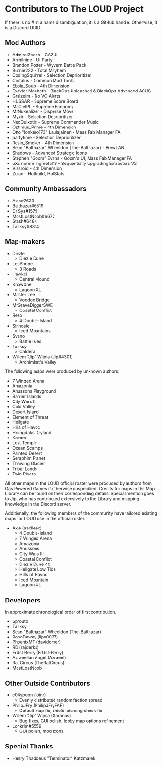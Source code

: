 # Contributors to The LOUD Project

If there is no # in a name disambiguation, it is a GitHub handle. Otherwise, it is a Discord UUID.

## Mod Authors

- AdmiralZeech - GAZUI
- Anihilnine - UI Party
- Brandon Potter - Wyvern Battle Pack
- Burnie222 - Total Mayhem
- CodingSquirrel - Selection Deprioritizer
- Crotalus - Common Mod Tools
- Ebola_Soup - 4th Dimension
- Exavier Macbeth - BlackOps Unleashed & BlackOps Advanced ACUS
- Gralzeim - No VO Alerts
- HUSSAR - Supreme Score Board
- MaCielPL - Supreme Economy
- MrNukealizer - Disperse Move
- Myxir - Selection Deprioritizer
- NeoQuixotic - Supreme Commander Music
- Optimus_Prime - 4th Dimension
- Otto "lonkero173" Laulajainen - Mass Fab Manager FA
- partytime - Selection Deprioritizer
- Resin_Smoker - 4th Dimension
- Sean "Balthazar" Wheeldon (The-Balthazar) - BrewLAN
- Shadows - Advanced Strategic Icons
- Stephen "Goom" Evans - Goom's UI, Mass Fab Manager FA
- uXs norem mgmetal13 - Sequentially Upgrading Extractors V2
- Vissroid - 4th Dimension
- Zulan - Hotbuild, HotStats

## Community Ambassadors

- Axle#7639
- Balthazar#6519
- Dr Sys#1579
- MostLostNoob#6672
- Stash#6484
- Tanksy#8314

## Map-makers

- Diezle
	- Diezle Dune
- LeoPhone
	- 3 Roads
- Hawkei
	- Central Mound
- Know0ne
	- Lagoon XL
- Master Lee
	- Voodoo Bridge
- MrGraveDiggerSWE
	- Coastal Conflict
- Rezo
	- 4 Double-Island
- Sinhosie
	- Iced Mountains
- Sveno
	- Battle Isles
- Tanksy
	- Caldera
- Willem "Jip" Wijnia (Jip#4301)
	- Archimkat's Valley

The following maps were produced by unknown authors:
- 7 Winged Arena
- Amazonia
- Anussons Playground
- Barrier Islands
- City Wars III
- Cold Valley
- Desert Island
- Element of Threat
- Hellgate
- Hills of Havoc
- Hrungdaks Dryland
- Kazam
- Lost Temple
- Ocean Scamps
- Painted Desert
- Seraphim Planet
- Thawing Glacier
- Tribal Lands
- Twin Rivers

All other maps in the LOUD official roster were produced by authors from Gas Powered Games if otherwise unspecified.
Credits for maps in the Map Library can be found on their corresponding details.
Special mention goes to Jip, who has contributed extensively to the Library and mapping knowledge in the Discord server.

Additionally, the following members of the community have tailored existing maps for LOUD use in the official roster.

- Axle (aaxlleex)
	- 4 Double-Island
	- 7 Winged Arena
	- Amazonia
	- Anussons
	- City Wars III
	- Coastal Conflict
	- Diezle Dune 40
	- Hellgate Low Tide
	- Hills of Havoc
	- Iced Mountain
	- Lagoon XL

## Developers

In approximate chronological order of first contribution.

- Sprouto
- Tanksy
- Sean "Balthazar" Wheeldon (The-Balthazar)
- RoboDewey (lips0027)
- PhoenixMT (davidorser)
- RD (rajderks)
- FrUst Berry (FrUst-Berry)
- Azraeelian Angel (Azraeel)
- Rat Circus (TheRatCircus)
- MostLostNoob

## Other Outside Contributors

- c04spoon (joinr)
	- Evenly distributed random faction spread
- PhilipJFry (PhilipJFryFAF)
	- Default map fix, shield-piercing check fix
- Willem "Jip" Wijnia (Garanas)
	- Bug fixes, GUI polish, lobby map options refinement
- Lohkrim#5559
	- GUI polish, mod icons

## Special Thanks

- Henry Thaddeus "Terminator" Katzmarek
